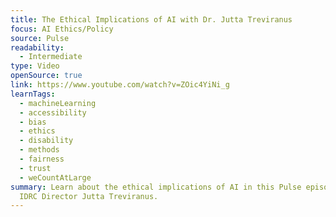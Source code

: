 ```yaml
---
title: The Ethical Implications of AI with Dr. Jutta Treviranus
focus: AI Ethics/Policy
source: Pulse
readability:
  - Intermediate
type: Video
openSource: true
link: https://www.youtube.com/watch?v=ZOic4YiNi_g
learnTags:
  - machineLearning
  - accessibility
  - bias
  - ethics
  - disability
  - methods
  - fairness
  - trust
  - weCountAtLarge
summary: Learn about the ethical implications of AI in this Pulse episode with
  IDRC Director Jutta Treviranus.
---
```

